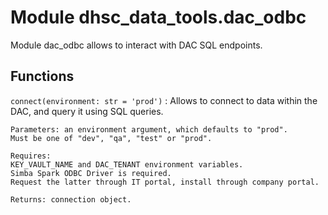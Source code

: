 Module dhsc_data_tools.dac_odbc
===============================
Module dac_odbc allows to interact with DAC SQL endpoints.

Functions
---------

    
`connect(environment: str = 'prod')`
:   Allows to connect to data within the DAC, and query it using SQL queries.
    
    Parameters: an environment argument, which defaults to "prod".
    Must be one of "dev", "qa", "test" or "prod".
    
    Requires:
    KEY_VAULT_NAME and DAC_TENANT environment variables.
    Simba Spark ODBC Driver is required.
    Request the latter through IT portal, install through company portal.
    
    Returns: connection object.